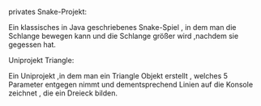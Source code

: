 privates Snake-Projekt:

Ein klassisches in Java geschriebenes Snake-Spiel , in dem man die Schlange bewegen kann 
und die Schlange größer wird ,nachdem sie gegessen hat.


Uniprojekt Triangle:

Ein Uniprojekt ,in dem man ein Triangle Objekt erstellt , welches 5 Parameter
entgegen nimmt und dementsprechend Linien auf die Konsole zeichnet , die
ein Dreieck bilden.
